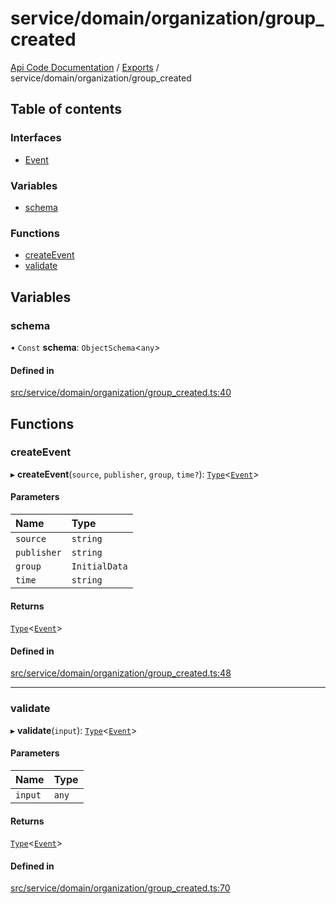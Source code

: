 # service/domain/organization/group\_created
 
[Api Code Documentation](../README.md) / [Exports](../modules.md) / service/domain/organization/group\_created

## Table of contents

### Interfaces

- [Event](../interfaces/service_domain_organization_group_created.Event.md)

### Variables

- [schema](service_domain_organization_group_created.md#schema)

### Functions

- [createEvent](service_domain_organization_group_created.md#createevent)
- [validate](service_domain_organization_group_created.md#validate)

## Variables

### schema

• `Const` **schema**: `ObjectSchema`<`any`\>

#### Defined in

[src/service/domain/organization/group_created.ts:40](https://github.com/openkfw/TruBudget/blob/95e6f8a/api/src/service/domain/organization/group_created.ts#L40)

## Functions

### createEvent

▸ **createEvent**(`source`, `publisher`, `group`, `time?`): [`Type`](result.md#type)<[`Event`](../interfaces/service_domain_organization_group_created.Event.md)\>

#### Parameters

| Name | Type |
| :------ | :------ |
| `source` | `string` |
| `publisher` | `string` |
| `group` | `InitialData` |
| `time` | `string` |

#### Returns

[`Type`](result.md#type)<[`Event`](../interfaces/service_domain_organization_group_created.Event.md)\>

#### Defined in

[src/service/domain/organization/group_created.ts:48](https://github.com/openkfw/TruBudget/blob/95e6f8a/api/src/service/domain/organization/group_created.ts#L48)

___

### validate

▸ **validate**(`input`): [`Type`](result.md#type)<[`Event`](../interfaces/service_domain_organization_group_created.Event.md)\>

#### Parameters

| Name | Type |
| :------ | :------ |
| `input` | `any` |

#### Returns

[`Type`](result.md#type)<[`Event`](../interfaces/service_domain_organization_group_created.Event.md)\>

#### Defined in

[src/service/domain/organization/group_created.ts:70](https://github.com/openkfw/TruBudget/blob/95e6f8a/api/src/service/domain/organization/group_created.ts#L70)
